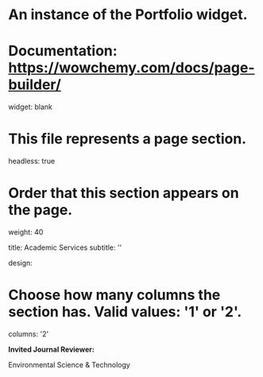 # An instance of the Portfolio widget.
# Documentation: https://wowchemy.com/docs/page-builder/
widget: blank

# This file represents a page section.
headless: true

# Order that this section appears on the page.
weight: 40

title: Academic Services
subtitle: ''


design:
  # Choose how many columns the section has. Valid values: '1' or '2'.
  columns: '2'



**Invited Journal Reviewer:**

Environmental Science & Technology
